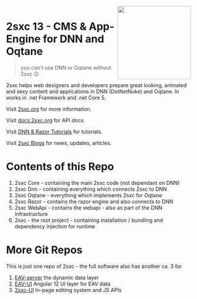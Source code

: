 <img src="https://raw.githubusercontent.com/wiki/2sic/2sxc/assets/logos/2sxc12/2sxc12-500.png" width="200px" align="right">

# 2sxc 13 - CMS & App-Engine for DNN and Oqtane

> you can't use DNN  or Oqtane without 2sxc 😉

2sxc helps web designers and developers prepare great looking, animated and sexy content and applications in DNN (DotNetNuke) and Oqtane.
In works in .net Framework and .net Core 5.

Visit [2sxc.org](https://2sxc.org/) for more information.

Visit [docs.2sxc.org](https://docs.2sxc.org) for API docs.

Visit [DNN & Razor Tutorials](https://2sxc.org/dnn-tutorials/) for tutorials.

Visit [2sxc Blogs](https://2sxc.org/en/blog) for news, updates, articles.

# Contents of this Repo

1. 2sxc Core - containing the main 2sxc code (not dependant on DNN)
1. 2sxc Dnn - containing everything which connects 2sxc to DNN
1. 2sxc Oqtane - everything which implements 2sxc for Oqtane
1. 2sxc Razor - contains the razor engine and also connects to DNN
1. 2sxc WebApi - contains the webapi - also as part of the DNN infrastructure
1. 2sxc - the root project - containing installation / bundling and dependency injection for runtime

# More Git Repos

This is just one repo of 2sxc - the full software also has another ca. 3 for

1. [EAV-server](https://github.com/2sic/eav-server) the dynamic data layer
1. [EAV-UI](https://github.com/2sic/eav-ui) Angular 12 UI layer for EAV data
1. [2sxc-UI](https://github.com/2sic/2sxc-ui) In-page editing system and JS APIs
